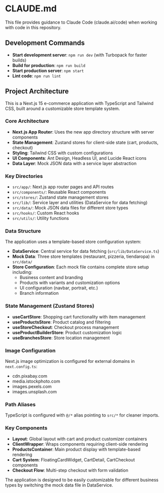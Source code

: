 # CLAUDE.md

This file provides guidance to Claude Code (claude.ai/code) when working with code in this repository.

## Development Commands

- **Start development server**: `npm run dev` (with Turbopack for faster builds)
- **Build for production**: `npm run build`
- **Start production server**: `npm start`
- **Lint code**: `npm run lint`

## Project Architecture

This is a Next.js 15 e-commerce application with TypeScript and Tailwind CSS, built around a customizable store template system.

### Core Architecture

- **Next.js App Router**: Uses the new app directory structure with server components
- **State Management**: Zustand stores for client-side state (cart, products, checkout)
- **Styling**: Tailwind CSS with custom configurations
- **UI Components**: Ant Design, Headless UI, and Lucide React icons
- **Data Layer**: Mock JSON data with a service layer abstraction

### Key Directories

- `src/app/`: Next.js app router pages and API routes
- `src/components/`: Reusable React components
- `src/stores/`: Zustand state management stores
- `src/lib/`: Service layer and utilities (DataService for data fetching)
- `src/data/`: Mock JSON data files for different store types
- `src/hooks/`: Custom React hooks
- `src/utils/`: Utility functions

### Data Structure

The application uses a template-based store configuration system:

- **DataService**: Central service for data fetching (`src/lib/DataService.ts`)
- **Mock Data**: Three store templates (restaurant, pizzeria, tiendaropa) in `src/data/`
- **Store Configuration**: Each mock file contains complete store setup including:
  - Business content and branding
  - Products with variants and customization options
  - UI configuration (navbar, portrait, etc.)
  - Branch information

### State Management (Zustand Stores)

- **useCartStore**: Shopping cart functionality with item management
- **useProductsStore**: Product catalog and filtering
- **useStoreCheckout**: Checkout process management
- **useProductBuilderStore**: Product customization logic
- **useBranchesStore**: Store location management

### Image Configuration

Next.js image optimization is configured for external domains in `next.config.ts`:
- cdn.pixabay.com
- media.istockphoto.com
- images.pexels.com
- images.unsplash.com

### Path Aliases

TypeScript is configured with `@/*` alias pointing to `src/*` for cleaner imports.

### Key Components

- **Layout**: Global layout with cart and product customizer containers
- **ClientWrapper**: Wraps components requiring client-side rendering
- **ProductsContainer**: Main product display with template-based rendering
- **Cart System**: FloatingCardWidget, CartDetail, CartCheckout components
- **Checkout Flow**: Multi-step checkout with form validation

The application is designed to be easily customizable for different business types by switching the mock data file in DataService.